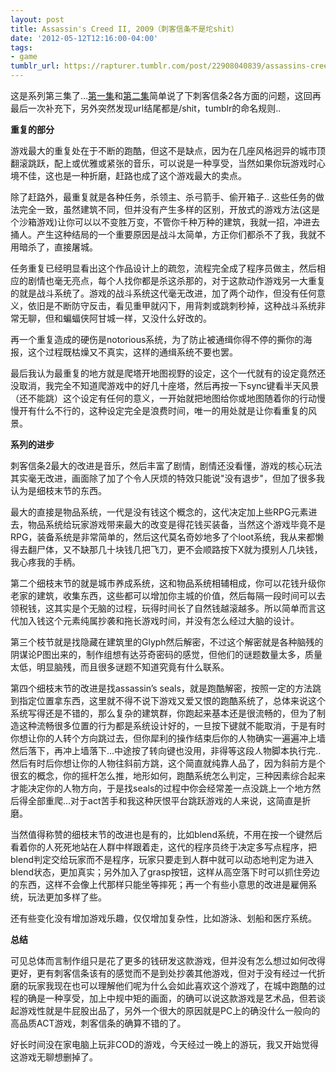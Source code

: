 ```yaml
---
layout: post
title: Assassin's Creed II, 2009（刺客信条不是坨shit）
date: '2012-05-12T12:16:00-04:00'
tags:
- game
tumblr_url: https://rapturer.tumblr.com/post/22908040839/assassins-creed-ii-2009%E5%88%BA%E5%AE%A2%E4%BF%A1%E6%9D%A1%E4%B8%8D%E6%98%AF%E5%9D%A8shit
---
```

这是系列第三集了…[第一集](http://rapturer.tumblr.com/post/16759308763/shit)和[第二集](http://rapturer.tumblr.com/post/16766300845/shit)简单说了下刺客信条2各方面的问题，这回再最后一次补充下，另外突然发现url结尾都是/shit，tumblr的命名规则..

**重复的部分**

游戏最大的重复处在于不断的跑酷，但这不是缺点，因为在几座风格迥异的城市顶翻滚跳跃，配上或优雅或紧张的音乐，可以说是一种享受，当然如果你玩游戏时心境不佳，这也是一种折磨，赶路也成了这个游戏最大的卖点。

除了赶路外，最重复就是各种任务，杀领主、杀弓箭手、偷开箱子.. 这些任务的做法完全一致，虽然建筑不同，但并没有产生多样的区别，开放式的游戏方法(这是个沙箱游戏)让你可以以不变胜万变，不管你千种万种的建筑，我就一招，冲进去捅人。产生这种结局的一个重要原因是战斗太简单，方正你们都杀不了我，我就不用暗杀了，直接屠城。

任务重复已经明显看出这个作品设计上的疏忽，流程完全成了程序员做主，然后相应的剧情也毫无亮点，每个人找你都是杀这杀那的，对于这款动作游戏另一大重复的就是战斗系统了。游戏的战斗系统这代毫无改进，加了两个动作，但没有任何意义，依旧是不断防守反击，看见重甲就闪下，用背刺或跳刺秒掉，这种战斗系统非常无聊，但和蝙蝠侠阿甘城一样，又没什么好改的。

再一个重复造成的硬伤是notorious系统，为了防止被通缉你得不停的撕你的海报，这个过程既枯燥又不真实，这样的通缉系统不要也罢。

最后我认为最重复的地方就是爬塔开地图视野的设定，这个一代就有的设定竟然还没取消，我完全不知道爬游戏中的好几十座塔，然后再按一下sync键看半天风景（还不能跳）这个设定有任何的意义，一开始就把地图给你或地图随着你的行动慢慢开有什么不行的，这种设定完全是浪费时间，唯一的用处就是让你看重复的风景。

**系列的进步**

刺客信条2最大的改进是音乐，然后丰富了剧情，剧情还没看懂，游戏的核心玩法其实毫无改进，画面除了加了个令人厌烦的特效只能说"没有退步"，但加了很多我认为是细枝末节的东西。

最大的直接是物品系统，一代是没有钱这个概念的，这代决定加上些RPG元素进去，物品系统给玩家游戏带来最大的改变是得花钱买装备，当然这个游戏毕竟不是RPG，装备系统是非常简单的，然后这代莫名奇妙地多了个loot系统，我从来都懒得去翻尸体，又不缺那几十块钱几把飞刀，更不会顺路按下X就为摸别人几块钱，我心疼我的手柄。

第二个细枝末节的就是城市养成系统，这和物品系统相辅相成，你可以花钱升级你老家的建筑，收集东西，这些都可以增加你主城的价值，然后每隔一段时间可以去领税钱，这其实是个无脑的过程，玩得时间长了自然钱越滚越多。所以简单而言这代加入钱这个元素纯属抄袭和拖长游戏时间，并没有怎么经过大脑的设计。

第三个枝节就是找隐藏在建筑里的Glyph然后解密，不过这个解密就是各种脑残的阴谋论P图出来的，制作组想有达芬奇密码的感觉，但他们的谜题数量太多，质量太低，明显脑残，而且很多谜题不知道究竟有什么联系。

第四个细枝末节的改进是找assassin’s seals，就是跑酷解密，按照一定的方法跳到指定位置拿东西，这里就不得不说下游戏又爱又恨的跑酷系统了，总体来说这个系统写得还是不错的，那么复杂的建筑群，你跑起来基本还是很流畅的，但为了制造这种流畅很多位置的行为都是系统设计好的，一旦按下键就不能取消，于是有时你想让你的人转个方向跳过去，但你犀利的操作结束后你的人物确实一遍遍冲上墙然后落下，再冲上墙落下…中途按了转向键也没用，非得等这段人物脚本执行完..然后有时后你想让你的人物往斜前方跳，这个简直就纯靠人品了，因为斜前方是个很玄的概念，你的摇杆怎么推，地形如何，跑酷系统怎么判定，三种因素综合起来才能决定你的人物方向，于是找seals的过程中你会经常差一点没跳上一个地方然后得全部重爬…对于act苦手和我这种厌恨平台跳跃游戏的人来说，这简直是折磨。

当然值得称赞的细枝末节的改进也是有的，比如blend系统，不用在按一个键然后看着你的人死死地站在人群中样跟着走，这代的程序员终于决定多写点程序，把blend判定交给玩家而不是程序，玩家只要走到人群中就可以动态地判定为进入blend状态，更加真实；另外加入了grasp按钮，这样从高空落下时可以抓住旁边的东西，这样不会像上代那样只能坐等摔死；再一个有些小意思的改进是雇佣系统，玩法更加多样了些。

还有些变化没有增加游戏乐趣，仅仅增加复杂性，比如游泳、划船和医疗系统。

**总结**

可见总体而言制作组只是花了更多的钱研发这款游戏，但并没有怎么想过如何改得更好，更有刺客信条该有的感觉而不是到处抄袭其他游戏，但对于没有经过一代折磨的玩家我现在也可以理解他们呢为什么会如此喜欢这个游戏了，在城中跑酷的过程的确是一种享受，加上中规中矩的画面，的确可以说这款游戏是艺术品，但若谈起游戏性就是牛屁股出品了，另外一个很大的原因就是PC上的确没什么一般向的高品质ACT游戏，刺客信条的确算不错的了。

好长时间没在家电脑上玩非COD的游戏，今天经过一晚上的游玩，我又开始觉得这游戏无聊想删掉了。


